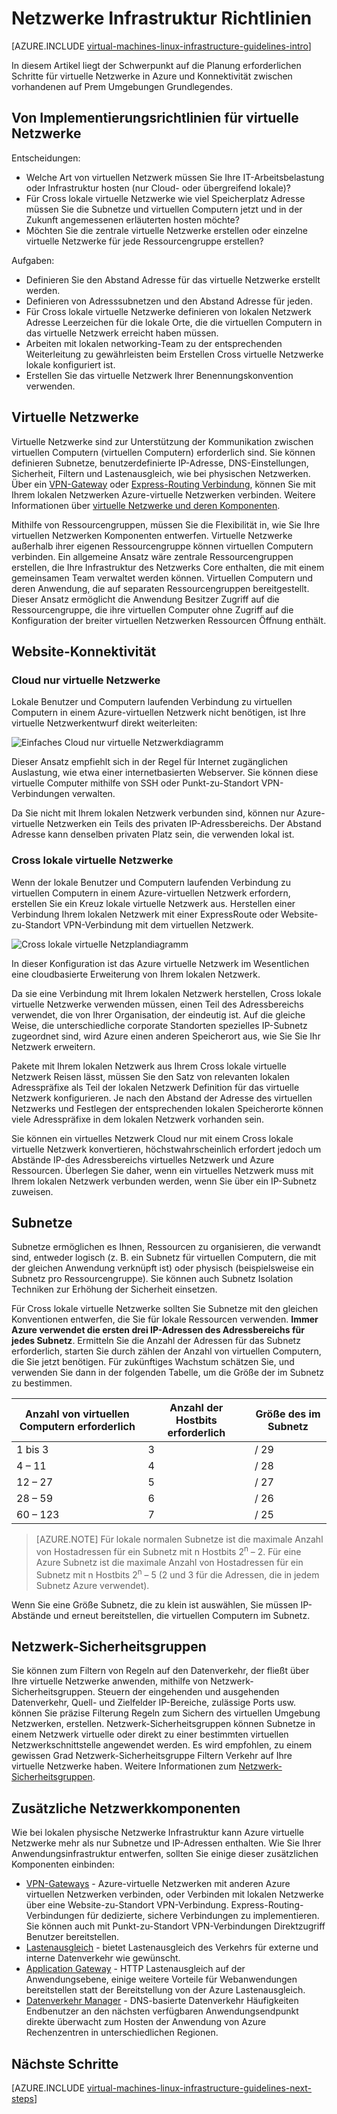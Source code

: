 <properties
    pageTitle="Networking Infrastructure Richtlinien | Microsoft Azure"
    description="Lernen Sie die wichtigsten Planung und Implementierung Richtlinien für die Bereitstellung von virtuellen Netzwerke in Azure-Infrastrukturdiensten aus."
    documentationCenter=""
    services="virtual-machines-linux"
    authors="iainfoulds"
    manager="timlt"
    editor=""
    tags="azure-resource-manager"/>

<tags
    ms.service="virtual-machines-linux"
    ms.workload="infrastructure-services"
    ms.tgt_pltfrm="vm-linux"
    ms.devlang="na"
    ms.topic="article"
    ms.date="09/08/2016"
    ms.author="iainfou"/>

# <a name="networking-infrastructure-guidelines"></a>Netzwerke Infrastruktur Richtlinien

[AZURE.INCLUDE [virtual-machines-linux-infrastructure-guidelines-intro](../../includes/virtual-machines-linux-infrastructure-guidelines-intro.md)] 

In diesem Artikel liegt der Schwerpunkt auf die Planung erforderlichen Schritte für virtuelle Netzwerke in Azure und Konnektivität zwischen vorhandenen auf Prem Umgebungen Grundlegendes.


## <a name="implementation-guidelines-for-virtual-networks"></a>Von Implementierungsrichtlinien für virtuelle Netzwerke

Entscheidungen:

- Welche Art von virtuellen Netzwerk müssen Sie Ihre IT-Arbeitsbelastung oder Infrastruktur hosten (nur Cloud- oder übergreifend lokale)?
- Für Cross lokale virtuelle Netzwerke wie viel Speicherplatz Adresse müssen Sie die Subnetze und virtuellen Computern jetzt und in der Zukunft angemessenen erläuterten hosten möchte?
- Möchten Sie die zentrale virtuelle Netzwerke erstellen oder einzelne virtuelle Netzwerke für jede Ressourcengruppe erstellen?

Aufgaben:

- Definieren Sie den Abstand Adresse für das virtuelle Netzwerke erstellt werden.
- Definieren von Adresssubnetzen und den Abstand Adresse für jeden.
- Für Cross lokale virtuelle Netzwerke definieren von lokalen Netzwerk Adresse Leerzeichen für die lokale Orte, die die virtuellen Computern in das virtuelle Netzwerk erreicht haben müssen.
- Arbeiten mit lokalen networking-Team zu der entsprechenden Weiterleitung zu gewährleisten beim Erstellen Cross virtuelle Netzwerke lokale konfiguriert ist.
- Erstellen Sie das virtuelle Netzwerk Ihrer Benennungskonvention verwenden.


## <a name="virtual-networks"></a>Virtuelle Netzwerke

Virtuelle Netzwerke sind zur Unterstützung der Kommunikation zwischen virtuellen Computern (virtuellen Computern) erforderlich sind. Sie können definieren Subnetze, benutzerdefinierte IP-Adresse, DNS-Einstellungen, Sicherheit, Filtern und Lastenausgleich, wie bei physischen Netzwerken. Über ein [VPN-Gateway](../vpn-gateway/vpn-gateway-about-vpngateways.md) oder [Express-Routing Verbindung](../expressroute/expressroute-introduction.md), können Sie mit Ihrem lokalen Netzwerken Azure-virtuelle Netzwerken verbinden. Weitere Informationen über [virtuelle Netzwerke und deren Komponenten](../virtual-network/virtual-networks-overview.md).

Mithilfe von Ressourcengruppen, müssen Sie die Flexibilität in, wie Sie Ihre virtuellen Netzwerken Komponenten entwerfen. Virtuelle Netzwerke außerhalb ihrer eigenen Ressourcengruppe können virtuellen Computern verbinden. Ein allgemeine Ansatz wäre zentrale Ressourcengruppen erstellen, die Ihre Infrastruktur des Netzwerks Core enthalten, die mit einem gemeinsamen Team verwaltet werden können. Virtuellen Computern und deren Anwendung, die auf separaten Ressourcengruppen bereitgestellt. Dieser Ansatz ermöglicht die Anwendung Besitzer Zugriff auf die Ressourcengruppe, die ihre virtuellen Computer ohne Zugriff auf die Konfiguration der breiter virtuellen Netzwerken Ressourcen Öffnung enthält.

## <a name="site-connectivity"></a>Website-Konnektivität

### <a name="cloud-only-virtual-networks"></a>Cloud nur virtuelle Netzwerke
Lokale Benutzer und Computern laufenden Verbindung zu virtuellen Computern in einem Azure-virtuellen Netzwerk nicht benötigen, ist Ihre virtuelle Netzwerkentwurf direkt weiterleiten:

![Einfaches Cloud nur virtuelle Netzwerkdiagramm](./media/virtual-machines-common-infrastructure-service-guidelines/vnet01.png)

Dieser Ansatz empfiehlt sich in der Regel für Internet zugänglichen Auslastung, wie etwa einer internetbasierten Webserver. Sie können diese virtuelle Computer mithilfe von SSH oder Punkt-zu-Standort VPN-Verbindungen verwalten.

Da Sie nicht mit Ihrem lokalen Netzwerk verbunden sind, können nur Azure-virtuelle Netzwerken ein Teils des privaten IP-Adressbereichs. Der Abstand Adresse kann denselben privaten Platz sein, die verwenden lokal ist.


### <a name="cross-premises-virtual-networks"></a>Cross lokale virtuelle Netzwerke
Wenn der lokale Benutzer und Computern laufenden Verbindung zu virtuellen Computern in einem Azure-virtuellen Netzwerk erfordern, erstellen Sie ein Kreuz lokale virtuelle Netzwerk aus. Herstellen einer Verbindung Ihrem lokalen Netzwerk mit einer ExpressRoute oder Website-zu-Standort VPN-Verbindung mit dem virtuellen Netzwerk.

![Cross lokale virtuelle Netzplandiagramm](./media/virtual-machines-common-infrastructure-service-guidelines/vnet02.png)

In dieser Konfiguration ist das Azure virtuelle Netzwerk im Wesentlichen eine cloudbasierte Erweiterung von Ihrem lokalen Netzwerk.

Da sie eine Verbindung mit Ihrem lokalen Netzwerk herstellen, Cross lokale virtuelle Netzwerke verwenden müssen, einen Teil des Adressbereichs verwendet, die von Ihrer Organisation, der eindeutig ist. Auf die gleiche Weise, die unterschiedliche corporate Standorten spezielles IP-Subnetz zugeordnet sind, wird Azure einen anderen Speicherort aus, wie Sie Sie Ihr Netzwerk erweitern.

Pakete mit Ihrem lokalen Netzwerk aus Ihrem Cross lokale virtuelle Netzwerk Reisen lässt, müssen Sie den Satz von relevanten lokalen Adresspräfixe als Teil der lokalen Netzwerk Definition für das virtuelle Netzwerk konfigurieren. Je nach den Abstand der Adresse des virtuellen Netzwerks und Festlegen der entsprechenden lokalen Speicherorte können viele Adresspräfixe in dem lokalen Netzwerk vorhanden sein.

Sie können ein virtuelles Netzwerk Cloud nur mit einem Cross lokale virtuelle Netzwerk konvertieren, höchstwahrscheinlich erfordert jedoch um Abstände IP-des Adressbereichs virtuelles Netzwerk und Azure Ressourcen. Überlegen Sie daher, wenn ein virtuelles Netzwerk muss mit Ihrem lokalen Netzwerk verbunden werden, wenn Sie über ein IP-Subnetz zuweisen.

## <a name="subnets"></a>Subnetze
Subnetze ermöglichen es Ihnen, Ressourcen zu organisieren, die verwandt sind, entweder logisch (z. B. ein Subnetz für virtuellen Computern, die mit der gleichen Anwendung verknüpft ist) oder physisch (beispielsweise ein Subnetz pro Ressourcengruppe). Sie können auch Subnetz Isolation Techniken zur Erhöhung der Sicherheit einsetzen.

Für Cross lokale virtuelle Netzwerke sollten Sie Subnetze mit den gleichen Konventionen entwerfen, die Sie für lokale Ressourcen verwenden. **Immer Azure verwendet die ersten drei IP-Adressen des Adressbereichs für jedes Subnetz**. Ermitteln Sie die Anzahl der Adressen für das Subnetz erforderlich, starten Sie durch zählen der Anzahl von virtuellen Computern, die Sie jetzt benötigen. Für zukünftiges Wachstum schätzen Sie, und verwenden Sie dann in der folgenden Tabelle, um die Größe der im Subnetz zu bestimmen.

Anzahl von virtuellen Computern erforderlich | Anzahl der Hostbits erforderlich | Größe des im Subnetz
--- | --- | ---
1 bis 3 | 3 | / 29
4 – 11     | 4 | / 28
12 – 27 | 5 | / 27
28 – 59 | 6 | / 26
60 – 123 | 7 | / 25

> [AZURE.NOTE] Für lokale normalen Subnetze ist die maximale Anzahl von Hostadressen für ein Subnetz mit n Hostbits 2<sup>n</sup> – 2. Für eine Azure Subnetz ist die maximale Anzahl von Hostadressen für ein Subnetz mit n Hostbits 2<sup>n</sup> – 5 (2 und 3 für die Adressen, die in jedem Subnetz Azure verwendet).

Wenn Sie eine Größe Subnetz, die zu klein ist auswählen, Sie müssen IP-Abstände und erneut bereitstellen, die virtuellen Computern im Subnetz.


## <a name="network-security-groups"></a>Netzwerk-Sicherheitsgruppen
Sie können zum Filtern von Regeln auf den Datenverkehr, der fließt über Ihre virtuelle Netzwerke anwenden, mithilfe von Netzwerk-Sicherheitsgruppen. Steuern der eingehenden und ausgehenden Datenverkehr, Quell- und Zielfelder IP-Bereiche, zulässige Ports usw. können Sie präzise Filterung Regeln zum Sichern des virtuellen Umgebung Netzwerken, erstellen. Netzwerk-Sicherheitsgruppen können Subnetze in einem Netzwerk virtuelle oder direkt zu einer bestimmten virtuellen Netzwerkschnittstelle angewendet werden. Es wird empfohlen, zu einem gewissen Grad Netzwerk-Sicherheitsgruppe Filtern Verkehr auf Ihre virtuelle Netzwerke haben. Weitere Informationen zum [Netzwerk-Sicherheitsgruppen](../virtual-network/virtual-networks-nsg.md).


## <a name="additional-network-components"></a>Zusätzliche Netzwerkkomponenten
Wie bei lokalen physische Netzwerke Infrastruktur kann Azure virtuelle Netzwerke mehr als nur Subnetze und IP-Adressen enthalten. Wie Sie Ihrer Anwendungsinfrastruktur entwerfen, sollten Sie einige dieser zusätzlichen Komponenten einbinden:

- [VPN-Gateways](../vpn-gateway/vpn-gateway-about-vpngateways.md) - Azure-virtuelle Netzwerken mit anderen Azure virtuellen Netzwerken verbinden, oder Verbinden mit lokalen Netzwerke über eine Website-zu-Standort VPN-Verbindung. Express-Routing-Verbindungen für dedizierte, sichere Verbindungen zu implementieren. Sie können auch mit Punkt-zu-Standort VPN-Verbindungen Direktzugriff Benutzer bereitstellen.
- [Lastenausgleich](../load-balancer/load-balancer-overview.md) - bietet Lastenausgleich des Verkehrs für externe und interne Datenverkehr wie gewünscht.
- [Application Gateway](../application-gateway/application-gateway-introduction.md) - HTTP Lastenausgleich auf der Anwendungsebene, einige weitere Vorteile für Webanwendungen bereitstellen statt der Bereitstellung von der Azure Lastenausgleich.
- [Datenverkehr Manager](../traffic-manager/traffic-manager-overview.md) - DNS-basierte Datenverkehr Häufigkeiten Endbenutzer an den nächsten verfügbaren Anwendungsendpunkt direkte überwacht zum Hosten der Anwendung von Azure Rechenzentren in unterschiedlichen Regionen.


## <a name="next-steps"></a>Nächste Schritte

[AZURE.INCLUDE [virtual-machines-linux-infrastructure-guidelines-next-steps](../../includes/virtual-machines-linux-infrastructure-guidelines-next-steps.md)] 